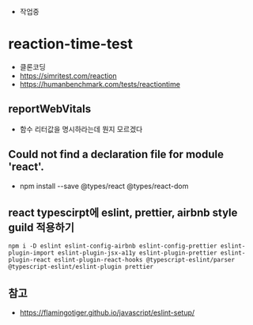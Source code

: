 - 작업중

# reaction-time-test

- 클론코딩
- https://simritest.com/reaction
- https://humanbenchmark.com/tests/reactiontime

## reportWebVitals

- 함수 리터값을 명시하라는데 뭔지 모르겠다

## Could not find a declaration file for module 'react'.

- npm install --save @types/react @types/react-dom

## react typescirpt에 eslint, prettier, airbnb style guild 적용하기

```
npm i -D eslint eslint-config-airbnb eslint-config-prettier eslint-plugin-import eslint-plugin-jsx-a11y eslint-plugin-prettier eslint-plugin-react eslint-plugin-react-hooks @typescript-eslint/parser @typescript-eslint/eslint-plugin prettier
```

## 참고

- https://flamingotiger.github.io/javascript/eslint-setup/
